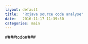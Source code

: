 ```yaml
---
layout: default
title:  "Rxjava source code analyse"
date:   2016-11-17 11:39:50
categories: main
---
```


####todo####
